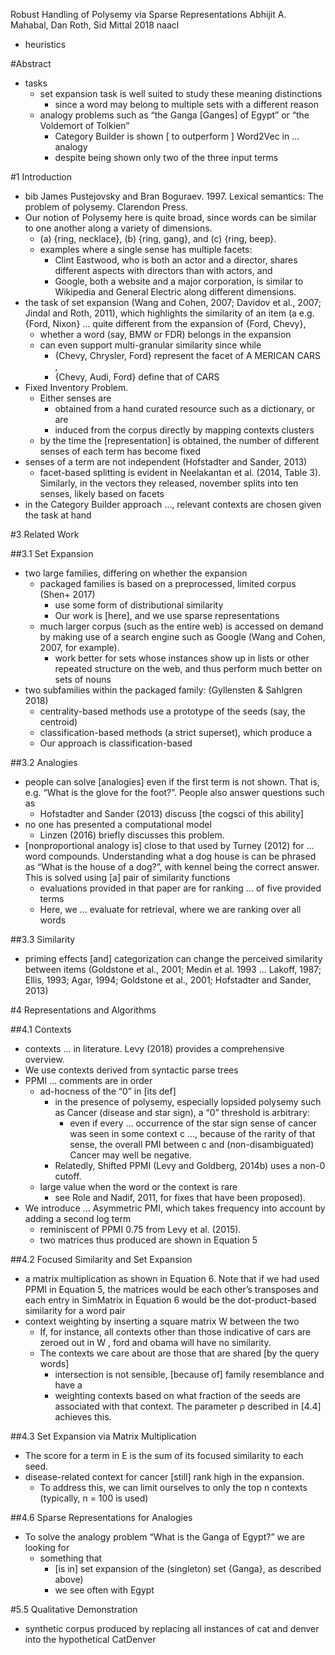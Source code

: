 Robust Handling of Polysemy via Sparse Representations
Abhijit A. Mahabal, Dan Roth, Sid Mittal
2018 naacl

* heuristics

#Abstract

* tasks
  * set expansion task is well suited to study these meaning distinctions
    * since a word may belong to multiple sets with a different reason
  * analogy problems such as “the Ganga [Ganges] of Egypt” or “the Voldemort of
    Tolkien”
    * Category Builder is shown [ to outperform ] Word2Vec in ... analogy
    * despite being shown only two of the three input terms

#1 Introduction

* bib
  James Pustejovsky and Bran Boguraev. 1997. 
  Lexical semantics: The problem of polysemy. Clarendon Press.
* Our notion of Polysemy here is quite broad, since words can be similar to one
  another along a variety of dimensions. 
  * (a) {ring, necklace}, (b) {ring, gang}, and (c) {ring, beep}.
  * examples where a single sense has multiple facets: 
    * Clint Eastwood, who is both an actor and a director, shares different
      aspects with directors than with actors, and 
    * Google, both a website and a major corporation, is 
      similar to Wikipedia and General Electric along different dimensions.
* the task of set expansion (Wang and Cohen, 2007; Davidov et al., 2007;
  Jindal and Roth, 2011), which highlights the similarity of an item (a
  e.g. {Ford, Nixon} ...  quite different from the expansion of {Ford, Chevy},
  * whether a word (say, BMW or FDR) belongs in the expansion
  * can even support multi-granular similarity since while 
    * {Chevy, Chrysler, Ford} represent the facet of A MERICAN CARS , 
    * {Chevy, Audi, Ford} define that of CARS 
* Fixed Inventory Problem. 
  * Either senses are 
    * obtained from a hand curated resource such as a dictionary, or are
    * induced from the corpus directly by mapping contexts clusters 
  * by the time the [representation] is obtained, 
    the number of different senses of each term has become fixed
* senses of a term are not independent (Hofstadter and Sander, 2013)
  * facet-based splitting is evident in Neelakantan et al. (2014, Table 3).
    Similarly, in the vectors they released, november splits into ten senses,
    likely based on facets
* in the Category Builder approach ..., relevant contexts are chosen given the
  task at hand

#3 Related Work

##3.1 Set Expansion

* two large families, differing on whether the expansion 
  * packaged families is based on a preprocessed, limited corpus (Shen+ 2017)
    * use some form of distributional similarity
    * Our work is [here], and we use sparse representations
  * much larger corpus (such as the entire web) is accessed on demand by making
    use of a search engine such as Google (Wang and Cohen, 2007, for example).
    * work better for sets whose instances show up in lists or other repeated
      structure on the web, and thus perform much better on sets of nouns 
* two subfamilies within the packaged family: (Gyllensten & Sahlgren 2018)
  * centrality-based methods use a prototype of the seeds (say, the centroid)
  * classification-based methods (a strict superset), which produce a
  * Our approach is classification-based

##3.2 Analogies

* people can solve [analogies] even if the first term is not shown.  That is,
  e.g. “What is the glove for the foot?”. People also answer questions such as
  * Hofstadter and Sander (2013) discuss [the cogsci of this ability]
* no one has presented a computational model 
  * Linzen (2016) briefly discusses this problem.  
* [nonproportional analogy is] close to that used by Turney (2012) for ... word
  compounds. Understanding what a dog house is can be phrased as “What is the
  house of a dog?”, with kennel being the correct answer. This is solved using
  [a] pair of similarity functions 
  * evaluations provided in that paper are for ranking ... of five provided
    terms 
  * Here, we ... evaluate for retrieval, where we are ranking over all words

##3.3 Similarity

* priming effects [and] categorization can change the perceived similarity
  between items (Goldstone et al., 2001; Medin et al. 1993 ... Lakoff, 1987;
  Ellis, 1993; Agar, 1994; Goldstone et al., 2001; Hofstadter and Sander, 2013)

#4 Representations and Algorithms

##4.1 Contexts

* contexts ... in literature. Levy (2018) provides a comprehensive overview. 
* We use contexts derived from syntactic parse trees
* PPMI ... comments are in order 
  * ad-hocness of the “0” in [its def]
    * in the presence of polysemy, especially lopsided polysemy 
      such as Cancer (disease and star sign), a “0” threshold is arbitrary: 
      * even if every ... occurrence of the star sign sense of cancer was seen in
        some context c ..., because of the rarity of that sense, the overall PMI
        between c and (non-disambiguated) Cancer may well be negative. 
    * Relatedly, Shifted PPMI (Levy and Goldberg, 2014b) uses a non-0 cutoff.
  * large value when the word or the context is rare 
    * see Role and Nadif, 2011, for fixes that have been proposed). 
* We introduce ... Asymmetric PMI, which takes frequency into account by adding
  a second log term
  * reminiscent of PPMI 0.75 from Levy et al. (2015).
  * two matrices thus produced are shown in Equation 5

##4.2 Focused Similarity and Set Expansion

* a matrix multiplication as shown in Equation 6. Note that if we had used
  PPMI in Equation 5, the matrices would be each other’s transposes and each
  entry in SimMatrix in Equation 6 would be the dot-product-based similarity
  for a word pair
* context weighting by inserting a square matrix W between the two 
  * If, for instance, all contexts other than those indicative of cars are
    zeroed out in W , ford and obama will have no similarity.
  * The contexts we care about are those that are shared [by the query words]
    * intersection is not sensible, [because of] family resemblance and have a
    * weighting contexts based on what fraction of the seeds are associated
      with that context. The parameter ρ described in [4.4] achieves this.

##4.3 Set Expansion via Matrix Multiplication

* The score for a term in E is the sum of its focused similarity to each seed.
* disease-related context for cancer [still] rank high in the expansion. 
  * To address this, we can limit ourselves to only the top n contexts
    (typically, n = 100 is used)

##4.6 Sparse Representations for Analogies

* To solve the analogy problem “What is the Ganga of Egypt?” we are looking for
  * something that 
    * [is in] set expansion of the (singleton) set {Ganga}, as described above)
    * we see often with Egypt

#5.5 Qualitative Demonstration

* synthetic corpus produced by replacing all instances of cat and denver into
  the hypothetical CatDenver
